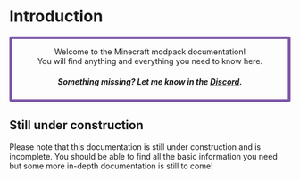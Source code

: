 # Introduction

<div style="border: 5px solid  #7f58a7; border-radius: 4px;">
<p align="center">Welcome to the Minecraft modpack documentation!<br/>
You will find anything and everything you need to know here.
</p>
<h5 align="center"> Something missing? Let me know in the <a href="https://discord.gg/FhHhzC9SWc" target="_blank">Discord</a>.</h5>
</div>

## Still under construction

Please note that this documentation is still under construction and is incomplete. You should be able to find all the basic information you need but some more in-depth documentation
is still to come!
